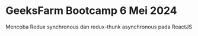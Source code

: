 # GeeksFarm Bootcamp 6 Mei 2024

Mencoba Redux synchronous dan redux-thunk asynchronous pada ReactJS